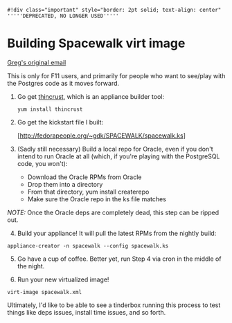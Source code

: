 
    #!div class="important" style="border: 2pt solid; text-align: center"
    '''''DEPRECATED, NO LONGER USED'''''
# Building Spacewalk virt image



[Greg's original email](https://www.redhat.com/archives/spacewalk-devel/2009-October/msg00003.html)

This is only for F11 users, and primarily for people who want to see/play with the Postgres code as it moves forward.

 1. Go get [thincrust](http://thincrust.org/), which is an appliance builder tool:

    `yum install thincrust`

 2. Go get the kickstart file I built:

    [http://fedorapeople.org/~gdk/SPACEWALK/spacewalk.ks]

 3. (Sadly still necessary) Build a local repo for Oracle, even if you don't intend to run Oracle at all (which, if you're playing with the PostgreSQL code, you won't):

    * Download the Oracle RPMs from Oracle
    * Drop them into a directory
    * From that directory, yum install createrepo
    * Make sure the Oracle repo in the ks file matches

   *NOTE:* Once the Oracle deps are completely dead, this step can be ripped out.

 4. Build your appliance!  It will pull the latest RPMs from the nightly build:

   `appliance-creator -n spacewalk --config spacewalk.ks`

 5. Go have a cup of coffee.  Better yet, run Step 4 via cron in the middle of the night.

 6. Run your new virtualized image!

   `virt-image spacewalk.xml`

Ultimately, I'd like to be able to see a tinderbox running this process to test things like deps issues, install time issues, and so forth.
